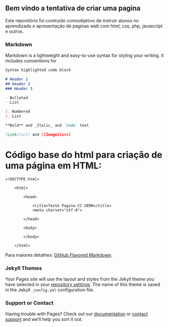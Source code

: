 ## Bem vindo a tentativa de criar uma pagina

Este repositório foi contruido comoobjetivo de instruir alunos no aprendizado e apresentação de paginas web com html, css, php, javascript e outros. 

### Markdown

Markdown is a lightweight and easy-to-use syntax for styling your writing. It includes conventions for

```markdown
Syntax highlighted code block

# Header 1
## Header 2
### Header 3

- Bulleted
- List

1. Numbered
2. List

**Bold** and _Italic_ and `Code` text

[Link](url) and ![Image](src)
```
# Código base do html para criação de uma página em HTML:
```
<!DOCTYPE html>

	<html>

		<head>

			<title>Teste Pagina CC UERN</title>
			<meta charset="utf-8">

		</head>

		<body>
		
		</body>

	</html>
```

Para maiores detalhes: [GitHub Flavored Markdown](https://guides.github.com/features/mastering-markdown/).

### Jekyll Themes

Your Pages site will use the layout and styles from the Jekyll theme you have selected in your [repository settings](https://github.com/acgoularthub/ccuern/settings). The name of this theme is saved in the Jekyll `_config.yml` configuration file.

### Support or Contact

Having trouble with Pages? Check out our [documentation](https://help.github.com/categories/github-pages-basics/) or [contact support](https://github.com/contact) and we’ll help you sort it out.



